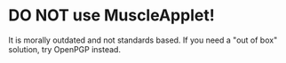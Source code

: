 # DO NOT use MuscleApplet!

It is morally outdated and not standards based.
If you need a "out of box" solution, try OpenPGP instead.
